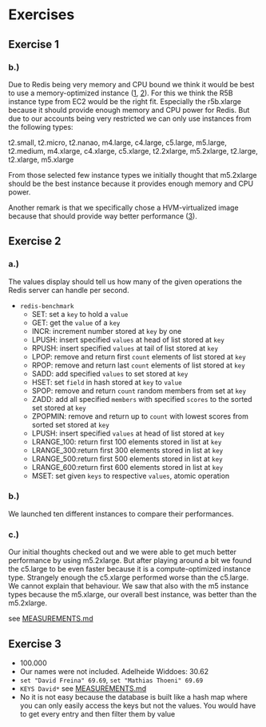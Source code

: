 # Exercises

## Exercise 1

### b.)

Due to Redis being very memory and CPU bound we think it would be best to use a memory-optimized instance ([1](https://redislabs.com/blog/5-tips-for-running-redis-over-aws/), [2](https://levelup.gitconnected.com/what-a-redis-migration-taught-us-about-burstable-ec2-instances-508990b002b3)). For this we think the R5B instance type from EC2 would be the right fit. Especially the r5b.xlarge because it should provide enough memory and CPU power for Redis. But due to our accounts being very restricted we can only use instances from the following types:

t2.small, t2.micro, t2.nanao, m4.large, c4.large, c5.large, m5.large, t2.medium, m4.xlarge, c4.xlarge, c5.xlarge, t2.2xlarge, m5.2xlarge, t2.large, t2.xlarge, m5.xlarge

From those selected few instance types we initially thought that m5.2xlarge should be the best instance because it provides enough memory and CPU power.

Another remark is that we specifically chose a HVM-virtualized image because that should provide way better performance ([3](https://redislabs.com/blog/benchmarking-the-new-aws-m3-instances-with-redis/)).

## Exercise 2

### a.)

The values display should tell us how many of the given operations the Redis server can handle per second.

* ````redis-benchmark````
  * SET: set a ````key```` to hold a ````value````
  * GET: get the ````value```` of a ````key````
  * INCR: increment number stored at ````key```` by one
  * LPUSH: insert specified ````values```` at head of list stored at ````key````
  * RPUSH: insert specified ````values```` at tail of list stored at ````key````
  * LPOP: remove and return first ````count```` elements of list stored at ````key````
  * RPOP: remove and return last ````count```` elements of list stored at ````key````
  * SADD: add specified ````values```` to set stored at ````key````
  * HSET: set ````field```` in hash stored at ````key```` to ````value````
  * SPOP: remove and return ````count```` random members from set at ````key````
  * ZADD: add all specified ````members```` with specified ````scores```` to the sorted set stored at ````key````
  * ZPOPMIN: remove and return up to ````count```` with lowest scores from sorted set stored at ````key````
  * LPUSH: insert specified ````values```` at head of list stored at ````key````
  * LRANGE_100: return first 100 elements stored in list at ````key````
  * LRANGE_300:return first 300 elements stored in list at ````key````
  * LRANGE_500:return first 500 elements stored in list at ````key````
  * LRANGE_600:return first 600 elements stored in list at ````key````
  * MSET: set given ````keys```` to respective ````values````, atomic operation

### b.)

We launched ten different instances to compare their performances.

### c.)

Our initial thoughts checked out and we were able to get much better performance by using m5.2xlarge. But after playing around a bit we found the c5.large to be even faster because it is a compute-optimized instance type. Strangely enough the c5.xlarge performed worse than the c5.large. We cannot explain that behaviour. We saw that also with the m5 instance types because the m5.xlarge, our overall best instance, was better than the m5.2xlarge.

see [MEASUREMENTS.md](MEASUREMENTS.md#Exercise2)

## Exercise 3

* 100.000
* Our names were not included. Adelheide Widdoes: 30.62
* ````set "David Freina" 69.69````, ````set "Mathias Thoeni" 69.69````
* ```KEYS David*``` see [MEASUREMENTS.md](MEASUREMENTS.md#Exercise3)
* No it is not easy because the database is built like a hash map where you can only easily access the keys but not the values. You would have to get every entry and then filter them by value